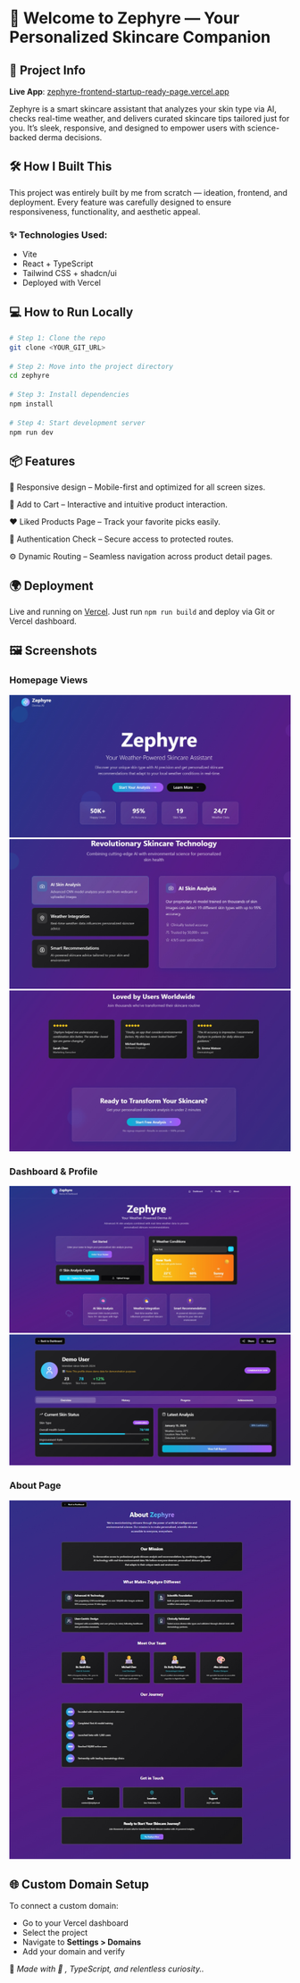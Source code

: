 # 🎉 Welcome to Zephyre — Your Personalized Skincare Companion

## 🚀 Project Info

**Live App**: [zephyre-frontend-startup-ready-page.vercel.app](https://zephyre-frontend-startup-ready-page.vercel.app)

Zephyre is a smart skincare assistant that analyzes your skin type via AI, checks real-time weather, and delivers curated skincare tips tailored just for you. It’s sleek, responsive, and designed to empower users with science-backed derma decisions.

## 🛠 How I Built This

This project was entirely built by me from scratch — ideation, frontend, and deployment. Every feature was carefully designed to ensure responsiveness, functionality, and aesthetic appeal.

### ✨ Technologies Used:

* Vite
* React + TypeScript
* Tailwind CSS + shadcn/ui
* Deployed with Vercel

## 💻 How to Run Locally

```bash
# Step 1: Clone the repo
git clone <YOUR_GIT_URL>

# Step 2: Move into the project directory
cd zephyre

# Step 3: Install dependencies
npm install

# Step 4: Start development server
npm run dev
```
## 📦 Features
📱 Responsive design – Mobile-first and optimized for all screen sizes.

🛒 Add to Cart – Interactive and intuitive product interaction.

❤️ Liked Products Page – Track your favorite picks easily.

🔐 Authentication Check – Secure access to protected routes.

⚙️ Dynamic Routing – Seamless navigation across product detail pages.


## 🌍 Deployment

Live and running on [Vercel](https://vercel.com).
Just run `npm run build` and deploy via Git or Vercel dashboard.

## 🖼 Screenshots

### Homepage Views
![Home 1](./static/home1.png)
![Home 2](./static/home2.png)
![Home 3](./static/home3.png)

### Dashboard & Profile
![Dashboard](./static/dashboard.png)
![Profile](./static/profile.png)

### About Page
![About](./static/about.png)

## 🌐 Custom Domain Setup

To connect a custom domain:

* Go to your Vercel dashboard
* Select the project
* Navigate to **Settings > Domains**
* Add your domain and verify

📌 *Made with 💙 , TypeScript, and relentless curiosity..*
